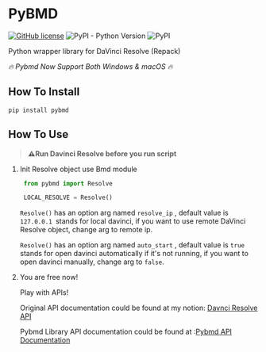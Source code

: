 # PyBMD
[![GitHub license](https://img.shields.io/github/license/WheheoHu/pybmd)](https://github.com/WheheoHu/pybmd/blob/master/LICENSE)
![PyPI - Python Version](https://img.shields.io/pypi/pyversions/pybmd)
![PyPI](https://img.shields.io/pypi/v/pybmd)


Python wrapper library for DaVinci Resolve (Repack)

*🔥 Pybmd Now Support Both Windows & macOS 🔥*

## How To Install

```
pip install pybmd
```

## How To Use
>**⚠️Run Davinci Resolve before you run script**

1. Init Resolve object use Bmd module
   ```python
    from pybmd import Resolve

    LOCAL_RESOLVE = Resolve()
    ```
    `Resolve()` has an option arg named `resolve_ip` , default value is `127.0.0.1 `stands for local davinci, if you want to use remote DaVinci Resolve object, change arg to remote ip.
    
    `Resolve()` has an option arg named `auto_start` , default value is `true `stands for open davinci automatically if it's not running, if you want to open davinci manually, change arg to `false`.

2. You are free now! 

    Play with APIs!
    
    Original API documentation could be found at my notion:
    [Davnci Resolve API](https://wheheohu.github.io/bmd_doc/)

    Pybmd Library API documentation could be found at :[Pybmd API Documentation](https://wheheohu.github.io/pybmd/)